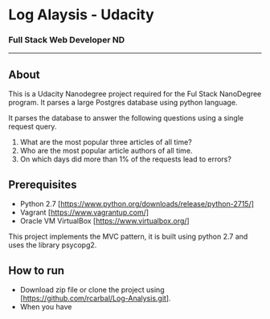 # Log Alaysis - Udacity
### Full Stack Web Developer ND

_______________________________________________________________________________________________________________________

## About 
This is a Udacity Nanodegree project required for the Ful Stack NanoDegree program.  It parses a large Postgres database 
using python language.

It parses the database to answer the following questions using a single request query.
1. What are the most popular three articles of all time?
2. Who are the most popular article authors of all time.
3. On which days did more than 1% of the requests lead to errors?

## Prerequisites
* Python 2.7 [https://www.python.org/downloads/release/python-2715/]
* Vagrant [https://www.vagrantup.com/]
* Oracle VM VirtualBox [https://www.virtualbox.org/]

This project implements the MVC pattern, it is built using python 2.7 and uses the library psycopg2.

## How to run

* Download zip file or clone the project using [https://github.com/rcarbal/Log-Analysis.git].
* When you have 

